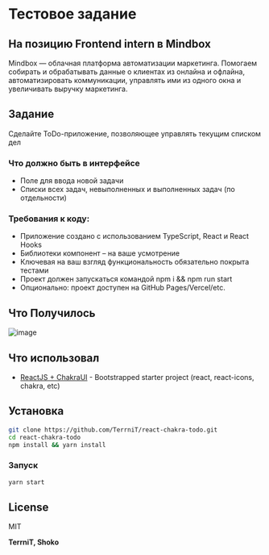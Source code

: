 # Тестовое задание
## На позицию Frontend intern в Mindbox

Mindbox — облачная платформа автоматизации маркетинга. Помогаем собирать и обрабатывать данные о клиентах из онлайна и офлайна, автоматизировать коммуникации, управлять ими из одного окна и увеличивать выручку маркетинга.

## Задание
Сделайте ToDo-приложение, позволяющее управлять текущим списком дел

### Что должно быть в интерфейсе
- Поле для ввода новой задачи
- Списки всех задач, невыполненных и выполненных задач (по отдельности)

### Требования к коду:
- Приложение создано с использованием TypeScript, React и React Hooks
- Библиотеки компонент – на ваше усмотрение
- Ключевая на ваш взгляд функциональность обязательно покрыта тестами
- Проект должен запускаться командой npm i && npm run start
- Опционально: проект доступен на GitHub Pages/Vercel/etc.

## Что Получилось

![image](https://user-images.githubusercontent.com/79077994/199133467-522c86bc-d3db-428e-b496-aa5e7af89d5c.png)


## Что использовал
- [ReactJS + ChakraUI] - Bootstrapped starter project (react, react-icons, chakra, etc)


## Установка



```sh
git clone https://github.com/TerrniT/react-chakra-todo.git
cd react-chakra-todo
npm install && yarn install
```

### Запуск

```sh
yarn start
```


## License

MIT

**TerrniT, Shoko**

[//]: # (These are reference links used in the body of this note and get stripped out when the markdown processor does its job. There is no need to format nicely because it shouldn't be seen. Thanks SO - http://stackoverflow.com/questions/4823468/store-comments-in-markdown-syntax)

   [ReactJS + ChakraUI]: <https://chakra-ui.com/getting-started/cra-guide>
   
